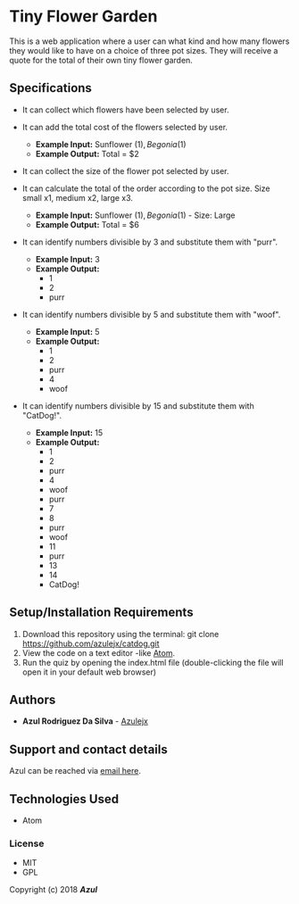 # Tiny Flower Garden

This is a web application where a user can what kind and how many flowers they would like to have on a choice of three pot sizes. They will receive a quote for the total of their own tiny flower garden.

## Specifications

* It can collect which flowers have been selected by user.

* It can add the total cost of the flowers selected by user.
  * **Example Input:** Sunflower ($1), Begonia ($1)
  * **Example Output:** Total = $2

* It can collect the size of the flower pot selected by user.

* It can calculate the total of the order according to the pot size. Size small x1, medium x2, large x3.
  * **Example Input:** Sunflower ($1), Begonia ($1) - Size: Large
  * **Example Output:** Total = $6

* It can identify numbers divisible by 3 and substitute them with "purr".
  * **Example Input:** 3
  * **Example Output:**
      * 1
      * 2
      * purr

* It can identify numbers divisible by 5 and substitute them with "woof".
  * **Example Input:** 5
  * **Example Output:**
      * 1
      * 2
      * purr
      * 4
      * woof

* It can identify numbers divisible by 15 and substitute them with "CatDog!".
  * **Example Input:** 15
  * **Example Output:**
      * 1
      * 2
      * purr
      * 4
      * woof
      * purr
      * 7
      * 8
      * purr
      * woof
      * 11
      * purr
      * 13
      * 14
      * CatDog!

## Setup/Installation Requirements

1. Download this repository using the terminal: git clone https://github.com/azulejx/catdog.git
2. View the code on a text editor -like [Atom](https://atom.io/).
3. Run the quiz by opening the index.html file (double-clicking the file will open it in your default web browser)

## Authors

* **Azul Rodriguez Da Silva** - [Azulejx](https://github.com/azulejx)

## Support and contact details

Azul can be reached via [email here](mailto:azulejx@gmail.com).

## Technologies Used

* Atom

### License

* MIT
* GPL

Copyright (c) 2018 **_Azul_**
